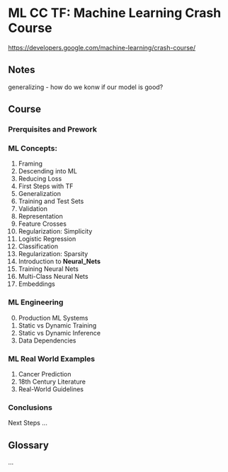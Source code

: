 # ML CC TF: Machine Learning Crash Course
https://developers.google.com/machine-learning/crash-course/

## Notes
generalizing - how do we konw if our model is good? 

## Course
### Prerquisites and Prework

### ML Concepts:
1. Framing
2. Descending into ML
3. Reducing Loss
4. First Steps with TF
5. Generalization
6. Training and Test Sets
7. Validation
8. Representation
9. Feature Crosses
10. Regularization: Simplicity
11. Logistic Regression
12. Classification
13. Regularization: Sparsity
14. Introduction to **Neural_Nets**
15. Training Neural Nets
16. Multi-Class Neural Nets
17. Embeddings

### ML Engineering 
0. Production ML Systems
1. Static vs Dynamic Training
2. Static vs Dynamic Inference
3. Data Dependencies

### ML Real World Examples
1. Cancer Prediction
2. 18th Century Literature
3. Real-World Guidelines

### Conclusions 
Next Steps ... 

## Glossary
... 
